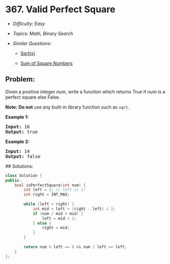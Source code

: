 # 367. Valid Perfect Square

* *Difficulty: Easy*

* *Topics: Math, Binary Search*

* *Similar Questions:*

  * [Sqrt(x)](sqrtx.md)

  * [Sum of Square Numbers](sum-of-square-numbers.md)

## Problem:

<p>Given a positive integer <i>num</i>, write a function which returns True if <i>num</i> is a perfect square else False.</p>

<p><b>Note:</b> <b>Do not</b> use any built-in library function such as <code>sqrt</code>.</p>

<p><strong>Example 1:</strong></p>

<div>
<pre>
<strong>Input: </strong><span id="example-input-1-1">16</span>
<strong>Output: </strong><span id="example-output-1">true</span>
</pre>

<div>
<p><strong>Example 2:</strong></p>

<pre>
<strong>Input: </strong><span id="example-input-2-1">14</span>
<strong>Output: </strong><span id="example-output-2">false</span>
</pre>
</div>
</div>
## Solutions:

```c++
class Solution {
public:
    bool isPerfectSquare(int num) {
        int left = 1; // left is 1!
        int right = INT_MAX;
        
        while (left < right) {
            int mid = left + (right - left) / 2;
            if (num / mid > mid) {
                left = mid + 1;
            } else {
                right = mid;
            }
        }
        
        return num % left == 0 && num / left == left;
    }
};
```
